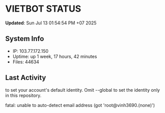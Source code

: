 # VIETBOT STATUS
**Updated**: Sun Jul 13 01:54:54 PM +07 2025

## System Info
- IP: 103.77.172.150
- Uptime: up 1 week, 17 hours, 42 minutes
- Files: 44634

## Last Activity

to set your account's default identity.
Omit --global to set the identity only in this repository.

fatal: unable to auto-detect email address (got 'root@vinh3690.(none)')
